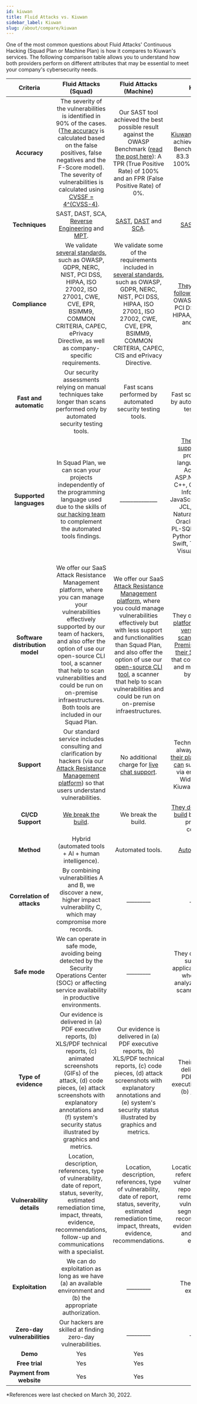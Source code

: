 ```yaml
---
id: kiuwan
title: Fluid Attacks vs. Kiuwan
sidebar_label: Kiuwan
slug: /about/compare/kiuwan
---
```


One of the most common questions
about Fluid Attacks' Continuous Hacking
(Squad Plan or Machine Plan)
is how it compares to Kiuwan's services.
The following comparison table
allows you to understand
how both providers perform on different attributes
that may be essential to meet your company's cybersecurity needs.

|           **Criteria**          |                                                                                                                                                                  **Fluid Attacks (Squad)**                                                                                                                                                                  |                                                                                                                                                                                                                   **Fluid Attacks (Machine)**                                                                                                                                                                                                                   |                                                                                                                                                                                             **Kiuwan***                                                                                                                                                                                            |
|:-------------------------------:|:----------------------------------------------------------------------------------------------------------------------------------------------------------------------------------------------------------------------------------------------------------------------------------------------------------------------------------------------------------:|:-------------------------------------------------------------------------------------------------------------------------------------------------------------------------------------------------------------------------------------------------------------------------------------------------------------------------------------------------------------------------------------------------------------------------------------------------------------:|:-------------------------------------------------------------------------------------------------------------------------------------------------------------------------------------------------------------------------------------------------------------------------------------------------------------------------------------------------------------------------------------------------:|
| **Accuracy**                   | The severity of the vulnerabilities is identified in 90% of the cases. ([The accuracy](/about/sla/accuracy/) is calculated based on the false positives, false negatives and the F-Score model). The severity of vulnerabilities is calculated using [CVSSF = 4^(CVSS-4)](/about/faq/#adjustment-by-severity).                                             | Our SAST tool achieved the best possible result against the OWASP Benchmark ([read the post here](https://fluidattacks.com/blog/owasp-benchmark-fluid-attacks/)): A TPR (True Positive Rate) of 100% and an FPR (False Positive Rate) of 0%.                                                                                                                                                                                                                  | [Kiuwan Code Security](https://www.kiuwan.com/blog/owasp-benchmark-diy/) achieved an OWASP Benchmark score of 83.3 with a TPR of 100% and an FPR of 16.7%.                                                                                                                                                                                                                                        |
| **Techniques**                  | SAST, DAST, SCA, [Reverse Engineering](https://fluidattacks.com/categories/re/) and [MPT](https://fluidattacks.com/categories/re/).                                                                                                                                                                                                                        | [SAST](https://fluidattacks.com/categories/sast/), [DAST](https://fluidattacks.com/categories/dast/) and [SCA](https://fluidattacks.com/categories/sca/).                                                                                                                                                                                                                                                                                                     | [SAST](https://www.kiuwan.com/code-security-sast/) and [SCA](https://www.kiuwan.com/insights-open-source/).                                                                                                                                                                                                                                                                                       |
| **Compliance**                  | We validate [several standards](https://docs.fluidattacks.com/criteria/compliance/), such as OWASP, GDPR, NERC, NIST, PCI DSS,  HIPAA, ISO 27002, ISO 27001, CWE, CVE, EPR, BSIMM9, COMMON CRITERIA, CAPEC, ePrivacy Directive, as well as company-specific requirements.                                                                                  | We validate some of the requirements included in [several standards](https://docs.fluidattacks.com/criteria/compliance/), such as OWASP, GDPR, NERC, NIST, PCI DSS, HIPAA, ISO 27001, ISO 27002, CWE, CVE, EPR, BSIMM9, COMMON CRITERIA, CAPEC, CIS and ePrivacy Directive.                                                                                                                                                                                   | [They validate the following standards:](https://www.kiuwan.com/blog/security-standards-in-software-development/) OWASP, NIST, CWE, PCI DSS, MISRA-C, HIPAA, WASC, BIZEC and SEI CERT.                                                                                                                                                                                                            |
| **Fast and automatic**          | Our security assessments relying on manual techniques take longer than scans performed only by automated security testing tools.                                                                                                                                                                                                                           | Fast scans performed by automated security testing tools.                                                                                                                                                                                                                                                                                                                                                                                                     | Fast scans performed by automated security testing tools.                                                                                                                                                                                                                                                                                                                                         |
| **Supported languages**         | In Squad Plan, we can scan your projects independently of the programming language used due to the skills of [our hacking team](https://fluidattacks.com/solutions/penetration-testing/) to complement the automated tools findings.                                                                                                                       | ______________                                                                                                                                                                                                                                                                                                                                                                                                                                                | [Their solutions support](https://www.kiuwan.com/docs/pages/viewpage.action?pageId=17727588) following programming languages: ABAP, ActionScript, ASP.NET, C, Cobol, C++, C#, Go, HTML, Informix, Java, JavaScript/TypeScript, JCL, JSP, Kotlin, Natural, Objective C, OracleForms, PHP, PL-SQL, PowerScript, Python, RPG4, Scala, Swift, Transact-SQL, VisualBasic 6 and VB.Net.                 |
| **Software distribution model** | We offer our SaaS Attack Resistance Management platform, where you can manage your vulnerabilities effectively supported by our team of hackers, and also offer the option of use our open-source CLI tool, a scanner that help to scan vulnerabilities and could be run on on-premise infraestructures. Both tools are included in our Squad Plan.        | We offer our SaaS [Attack Resistance Management platform](https://docs.fluidattacks.com/machine/web/arm), where you could manage vulnerabilities effectively but with less support and functionalities than Squad Plan, and also offer the option of use our [open-source CLI tool](https://docs.fluidattacks.com/machine/scanner/plans/foss), a scanner that help to scan vulnerabilities and could be run on on-premise infraestructures.                   | They offer their [SaaS platform](https://www.kiuwan.com/docs/display/K5/Kiuwan+Cloud+Analyzer), also a [local version of their scanner](https://www.kiuwan.com/docs/display/K5/Kiuwan+Local+Analyzer) and [On-Premises version of their SaaS platform](https://www.kiuwan.com/docs/display/K5/Kiuwan+On-Premises+Distributed+Version) that could be installed and managed totally by the client.  |
| **Support**                     | Our standard service includes consulting and clarification by hackers (via our [Attack Resistance Management platform](https://docs.fluidattacks.com/machine/web/arm)) so that users understand vulnerabilities.                                                                                                                                           | No additional charge for [live chat support](/machine/web/support/live-chat).                                                                                                                                                                                                                                                                                                                                                                                 | Technical support is always included [in their plans](https://www.kiuwan.com/pricing/). [Customers can](https://www.kiuwan.com/docs/display/K5/Kiuwan+Technical+Support+Guide) submit requests via email, the Help Widget, and the Kiuwan Help Center.                                                                                                                                            |
| **CI/CD Support**             | [We break the build](https://fluidattacks.com/solutions/devsecops/).                                                                                                                                                                                                                                                                                       | We break the build.                                                                                                                                                                                                                                                                                                                                                                                                                                           | [They do not break the build](https://www.kiuwan.com/press-releases/) but only report problematic conditions.                                                                                                                                                                                                                                                                                     |
| **Method**                      | Hybrid (automated tools + AI + human   intelligence).                                                                                                                                                                                                                                                                                                      | Automated tools.                                                                                                                                                                                                                                                                                                                                                                                                                                              | [Automated tools](https://www.kiuwan.com/insights-open-source/).                                                                                                                                                                                                                                                                                                                                  |
| **Correlation of attacks**      | By combining vulnerabilities A and B, we discover a new, higher impact vulnerability C, which may compromise more records.                                                                                                                                                                                                                                 | _________                                                                                                                                                                                                                                                                                                                                                                                                                                                     | _________                                                                                                                                                                                                                                                                                                                                                                                         |
| **Safe mode**                   | We can operate in safe mode, avoiding being detected by the Security Operations Center (SOC) or affecting service availability in productive environments.                                                                                                                                                                                                 | _________                                                                                                                                                                                                                                                                                                                                                                                                                                                     | They do not need to suspend the application's service, whose code is analyzed during the scanning process.                                                                                                                                                                                                                                                                                        |
| **Type of evidence**            | Our evidence is delivered in (a) PDF executive reports, (b) XLS/PDF technical reports, (c) animated screenshots (GIFs) of the attack, (d) code pieces, (e) attack screenshots with explanatory annotations and (f) system's security status illustrated by graphics and metrics.                                                                           | Our evidence is delivered in (a) PDF executive reports, (b) XLS/PDF technical reports, (c) code pieces, (d) attack screenshots with explanatory annotations and (e) system's security status illustrated by graphics and metrics.                                                                                                                                                                                                                             | Their evidence is delivered in (a) PDF/XML/CSV executive reports and (b) [customized reports](https://www.kiuwan.com/docs/display/K5/Getting+Started+with+Kiuwan).                                                                                                                                                                                                                             |
| **Vulnerability details**       | Location, description, references, type of vulnerability, date of report, status, severity, estimated remediation time, impact, threats, evidence, recommendations, follow-up and communications with a specialist.                                                                                                                                        | Location, description, references, type of vulnerability, date of report, status, severity, estimated remediation time, impact, threats, evidence, recommendations.                                                                                                                                                                                                                                                                                           | Location, description, references, type of vulnerability, date of report, estimated remediation time, vulnerable code segment, threats, recommendations, evidence, vulnerable and fixed code examples.                                                                                                                                                                                            |
| **Exploitation**                | We can do exploitation as long as we have (a) an available environment and (b) the appropriate authorization.                                                                                                                                                                                                                                              | _________                                                                                                                                                                                                                                                                                                                                                                                                                                                     | They cannot do exploitation.                                                                                                                                                                                                                                                                                                                                                                      |
| **Zero-day vulnerabilities**    | Our hackers are skilled at finding zero-day vulnerabilities.                                                                                                                                                                                                                                                                                               | _________                                                                                                                                                                                                                                                                                                                                                                                                                                                     | _________                                                                                                                                                                                                                                                                                                                                                                                         |
|           **Demo**           | Yes                                                                                                                                                                                                                                                                                                                                                        | Yes                                                                                                                                                                                                                                                                                                                                                                                                                                                           | No                                                                                                                                                                                                                                                                                                                                                                                                |
|        **Free trial**        | Yes                                                                                                                                                                                                                                                                                                                                                        | Yes                                                                                                                                                                                                                                                                                                                                                                                                                                                           | Yes                                                                                                                                                                                                                                                                                                                                                                                               |
|   **Payment from website**   | Yes                                                                                                                                                                                                                                                                                                                                                        | Yes                                                                                                                                                                                                                                                                                                                                                                                                                                                           | Yes                                                                                                                                                                                                                                                                                                                                                                                               |

*References were last checked on March 30, 2022.
